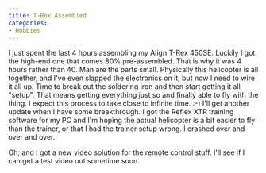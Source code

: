 ```yaml
---
title: T-Rex Assembled
categories:
- Hobbies
---
```


I just spent the last 4 hours assembling my Align T-Rex 450SE. Luckily I got the high-end one that comes 80% pre-assembled. That is why it was 4 hours rather than 40. Man are the parts small. Physically this helicopter is all together, and I've even slapped the electronics on it, but now I need to wire it all up. Time to break out the soldering iron and then start getting it all "setup". That means getting everything just so and finally able to fly with the thing. I expect this process to take close to infinite time. :-)
I'll get another update when I have some breakthrough. I got the Reflex XTR training software for my PC and I'm hoping the actual helicopter is a bit easier to fly than the trainer, or that I had the trainer setup wrong. I crashed over and over and over.

Oh, and I got a new video solution for the remote control stuff. I'll see if I can get a test video out sometime soon.
